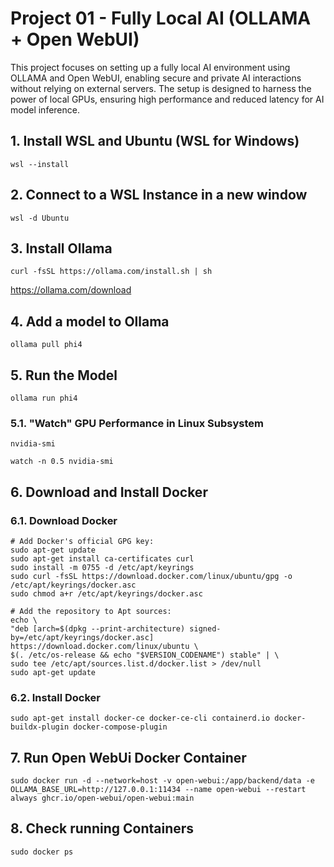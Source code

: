 # Project 01 - Fully Local AI (OLLAMA + Open WebUI)
This project focuses on setting up a fully local AI environment using OLLAMA and Open WebUI, enabling secure and private AI interactions without relying on external servers. The setup is designed to harness the power of local GPUs, ensuring high performance and reduced latency for AI model inference.

  
  

## 1. Install WSL and Ubuntu (WSL for Windows)
```
wsl --install
```

## 2. Connect to a WSL Instance in a new window
```
wsl -d Ubuntu
```

## 3. Install Ollama
```
curl -fsSL https://ollama.com/install.sh | sh
```

https://ollama.com/download


## 4. Add a model to Ollama
```
ollama pull phi4
```

## 5. Run the Model
```
ollama run phi4
```

### 5.1. "Watch" GPU Performance in Linux Subsystem
```
nvidia-smi
```
```
watch -n 0.5 nvidia-smi
```

## 6. Download and Install Docker
### 6.1. Download Docker

```
# Add Docker's official GPG key:
sudo apt-get update
sudo apt-get install ca-certificates curl
sudo install -m 0755 -d /etc/apt/keyrings
sudo curl -fsSL https://download.docker.com/linux/ubuntu/gpg -o /etc/apt/keyrings/docker.asc
sudo chmod a+r /etc/apt/keyrings/docker.asc

# Add the repository to Apt sources:
echo \
"deb [arch=$(dpkg --print-architecture) signed-by=/etc/apt/keyrings/docker.asc] https://download.docker.com/linux/ubuntu \
$(. /etc/os-release && echo "$VERSION_CODENAME") stable" | \
sudo tee /etc/apt/sources.list.d/docker.list > /dev/null
sudo apt-get update
```

### 6.2. Install Docker
```
sudo apt-get install docker-ce docker-ce-cli containerd.io docker-buildx-plugin docker-compose-plugin
```

## 7. Run Open WebUi Docker Container
```
sudo docker run -d --network=host -v open-webui:/app/backend/data -e OLLAMA_BASE_URL=http://127.0.0.1:11434 --name open-webui --restart always ghcr.io/open-webui/open-webui:main
```
## 8. Check running Containers
```
sudo docker ps
```









